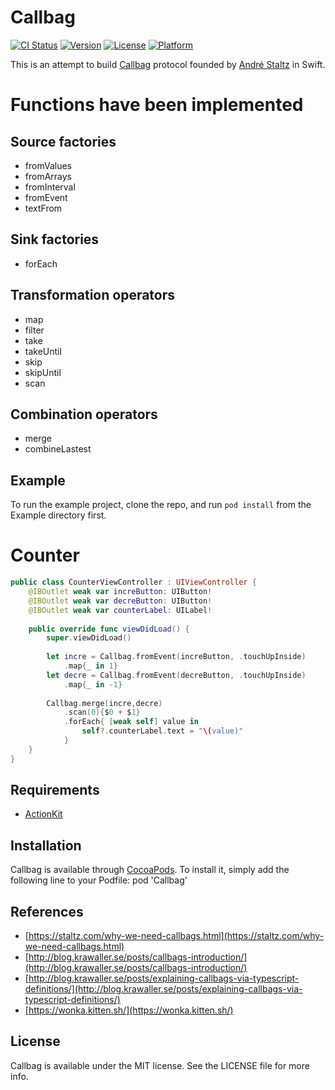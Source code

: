 # Callbag

[![CI Status](https://img.shields.io/travis/chuthin/Callbag.svg?style=flat)](https://travis-ci.org/chuthin/Callbag)
[![Version](https://img.shields.io/cocoapods/v/Callbag.svg?style=flat)](https://cocoapods.org/pods/Callbag)
[![License](https://img.shields.io/cocoapods/l/Callbag.svg?style=flat)](https://cocoapods.org/pods/Callbag)
[![Platform](https://img.shields.io/cocoapods/p/Callbag.svg?style=flat)](https://cocoapods.org/pods/Callbag)

This is an attempt to build [Callbag](https://github.com/callbag/callbag) protocol founded by [André Staltz](https://github.com/staltz) in Swift.

#  Functions have been implemented

## Source factories
  - fromValues
  - fromArrays
  - fromInterval
  - fromEvent
  - textFrom
## Sink factories
  - forEach
## Transformation operators
  - map
  - filter
  - take
  - takeUntil
  - skip
  - skipUntil
  - scan
## Combination operators  
  - merge
  - combineLastest
## Example

To run the example project, clone the repo, and run `pod install` from the Example directory first.
# Counter
```swift
public class CounterViewController : UIViewController {
    @IBOutlet weak var increButton: UIButton!
    @IBOutlet weak var decreButton: UIButton!
    @IBOutlet weak var counterLabel: UILabel!
    
    public override func viewDidLoad() {
        super.viewDidLoad()
        
        let incre = Callbag.fromEvent(increButton, .touchUpInside)
            .map{_ in 1}
        let decre = Callbag.fromEvent(decreButton, .touchUpInside)
            .map{_ in -1}
        
        Callbag.merge(incre,decre)
            .scan(0){$0 + $1}
            .forEach{ [weak self] value in
                self?.counterLabel.text = "\(value)"
            }     
    }
}
```

## Requirements
  - [ActionKit](https://github.com/ActionKit/ActionKit)
## Installation

Callbag is available through [CocoaPods](https://cocoapods.org). To install
it, simply add the following line to your Podfile:
pod 'Callbag'

## References
  - [https://staltz.com/why-we-need-callbags.html](https://staltz.com/why-we-need-callbags.html)
  - [http://blog.krawaller.se/posts/callbags-introduction/](http://blog.krawaller.se/posts/callbags-introduction/)
  - [http://blog.krawaller.se/posts/explaining-callbags-via-typescript-definitions/](http://blog.krawaller.se/posts/explaining-callbags-via-typescript-definitions/)
  - [https://wonka.kitten.sh/](https://wonka.kitten.sh/)
## License

Callbag is available under the MIT license. See the LICENSE file for more info.
